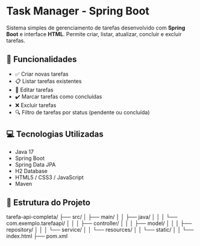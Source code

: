 # Task Manager - Spring Boot

Sistema simples de gerenciamento de tarefas desenvolvido com **Spring Boot** e interface **HTML**. Permite criar, listar, atualizar, concluir e excluir tarefas.

## 🚀 Funcionalidades

- ✅ Criar novas tarefas
- 📋 Listar tarefas existentes
- 📝 Editar tarefas
- ✔️ Marcar tarefas como concluídas
- ❌ Excluir tarefas
- 🔍 Filtro de tarefas por status (pendente ou concluída)

## 💻 Tecnologias Utilizadas

- Java 17
- Spring Boot
- Spring Data JPA
- H2 Database
- HTML5 / CSS3 / JavaScript
- Maven

## 📂 Estrutura do Projeto
tarefa-api-completa/ ├── src/ │ ├── main/ │ │ ├── java/ │ │ │ └── com.exemplo.tarefaapi/ │ │ │ ├── controller/ │ │ │ ├── model/ │ │ │ ├── repository/ │ │ │ └── service/ │ │ └── resources/ │ │ └── static/ │ │ └── index.html ├── pom.xml
